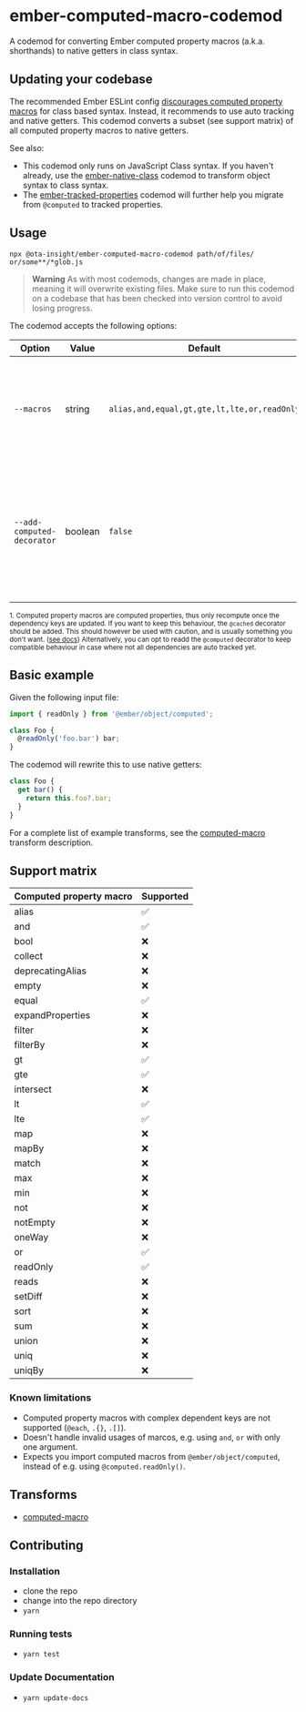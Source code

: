 # ember-computed-macro-codemod


A codemod for converting Ember computed property macros (a.k.a. shorthands) to native getters in class syntax.

## Updating your codebase

The recommended Ember ESLint config [discourages computed property macros](https://github.com/ember-cli/eslint-plugin-ember/blob/master/docs/rules/require-computed-macros.md#configuration) for class based syntax. Instead, it recommends to use auto tracking and native getters. This codemod converts a subset (see support matrix) of all computed property macros to native getters.

See also:
- This codemod only runs on JavaScript Class syntax. If you haven't already, use the [ember-native-class](https://github.com/ember-codemods/ember-native-class-codemod) codemod to transform object syntax to class syntax.
- The [ember-tracked-properties](https://github.com/ember-codemods/ember-tracked-properties-codemod) codemod will further help you migrate from `@computed` to tracked properties.

## Usage

```
npx @ota-insight/ember-computed-macro-codemod path/of/files/ or/some**/*glob.js
```

> **Warning**
> As with most codemods, changes are made in place, meaning it will overwrite existing files. Make sure to run this codemod on a codebase that has been checked into version control to avoid losing progress.

The codemod accepts the following options:

|        Option         |  Value  |             Default             |                                                                     Details                                                                      |
| --------------------- | ------- | ------------------------------- | ------------------------------------------------------------------------------------------------------------------------------------------------ |
| `--macros`      | string | `alias,and,equal,gt,gte,lt,lte,or,readOnly`                          | Filter which computed macros should be transformed. By default, all supported ones are transformed.                                                                              |
| `--add-computed-decorator`      | boolean | `false`                          | Add the `@computed` decorator to the native getter for full compatibility. Skipping this has suble side effects which could cause problems.<sup>1</sup>                                                                             |

<small>1. Computed property macros are computed properties, thus only recompute once the dependency keys are updated. If you want to keep this behaviour, the `@cached` decorator should be added. This should however be used with caution, and is usually something you don't want. ([see docs](https://api.emberjs.com/ember/release/functions/@glimmer%2Ftracking/cached)) Alternatively, you can opt to readd the `@computed` decorator to keep compatible behaviour in case where not all dependencies are auto tracked yet.</small>

## Basic example

Given the following input file:

```js
import { readOnly } from '@ember/object/computed';

class Foo {
  @readOnly('foo.bar') bar;
}
```

The codemod will rewrite this to use native getters:

```js
class Foo {
  get bar() {
    return this.foo?.bar;
  }
}
```

For a complete list of example transforms, see the [computed-macro](transforms/computed-macro/README.md) transform description.

## Support matrix

| Computed property macro   | Supported |
|------------------|-----------|
| alias            | ✅         |
| and              | ✅         |
| bool             | ❌         |
| collect          | ❌         |
| deprecatingAlias | ❌         |
| empty            | ❌         |
| equal            | ✅         |
| expandProperties | ❌         |
| filter           | ❌         |
| filterBy         | ❌         |
| gt               | ✅         |
| gte              | ✅         |
| intersect        | ❌         |
| lt               | ✅         |
| lte              | ✅         |
| map              | ❌         |
| mapBy            | ❌         |
| match            | ❌         |
| max              | ❌         |
| min              | ❌         |
| not              | ❌         |
| notEmpty         | ❌         |
| oneWay           | ❌         |
| or               | ✅         |
| readOnly         | ✅         |
| reads            | ❌         |
| setDiff          | ❌         |
| sort             | ❌         |
| sum              | ❌         |
| union            | ❌         |
| uniq             | ❌         |
| uniqBy           | ❌         |

### Known limitations

- Computed property macros with complex dependent keys are not supported (`@each`, `.{}`, `.[]`).
- Doesn't handle invalid usages of marcos, e.g. using `and`, `or` with only one argument.
- Expects you import computed macros from `@ember/object/computed`, instead of e.g. using `@computed.readOnly()`.


## Transforms

<!--TRANSFORMS_START-->
* [computed-macro](transforms/computed-macro/README.md)
<!--TRANSFORMS_END-->

## Contributing

### Installation

* clone the repo
* change into the repo directory
* `yarn`

### Running tests

* `yarn test`

### Update Documentation

* `yarn update-docs`